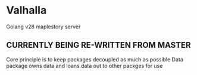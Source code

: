 # Valhalla
Golang v28 maplestory server

## CURRENTLY BEING RE-WRITTEN FROM MASTER

Core principle is to keep packages decoupled as much as possible
Data package owns data and loans data out to other packges for use